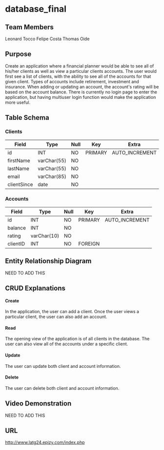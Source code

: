 # database_final

## Team Members

Leonard Tocco
Felipe Costa
Thomas Oide

## Purpose

Create an application where a financial planner would be able to see all of his/her clients as well as view a particular clients accounts. The user would first see a list of clients, with the ability to see all of the accounts for that given client. Types of accounts include retirement, investment and insurance. When adding or updating an account, the account's rating will be based on the account balance. There is currently no login page to enter the application, but having multiuser login function would make the application more useful. 

## Table Schema

### Clients

|Field   |Type   |Null   |Key   |Extra   |
|---|---|---|---|---|
|id|INT|NO|PRIMARY|AUTO_INCREMENT|
|firstName   |varChar(55)   |NO   |   |   |
|lastName   |varChar(55)   |NO   |   |   |
|email   |varChar(85)   |NO   |   |   |
|clientSince |date| NO| | 

### Accounts

|Field   |Type   |Null   |Key   |Extra   |
|---|---|---|---|---|
|id|INT|NO|PRIMARY|AUTO_INCREMENT|
|balance|INT|NO|||
|rating|varChar(10)|NO||
|clientID|INT|NO|FOREIGN||

## Entity Relationship Diagram

NEED TO ADD THIS

## CRUD Explanations

#### Create

In the application, the user can add a client. Once the user views a particular client, the user can also add an account. 

#### Read

The opening view of the application is of all clients in the database. The user can also view all of the accounts under a specific client.

#### Update

The user can update both client and account information. 

#### Delete

The user can delete both client and account information. 

## Video Demonstration

NEED TO ADD THIS

## URL

http://www.latg24.epizy.com/index.php
